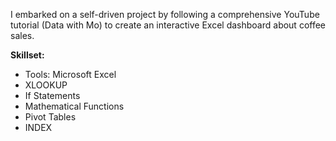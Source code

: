 I embarked on a self-driven project by following a comprehensive YouTube tutorial (Data with Mo) to create an interactive Excel dashboard about coffee sales.

**Skillset:**
- Tools: Microsoft Excel
- XLOOKUP
- If Statements
- Mathematical Functions
- Pivot Tables
- INDEX
